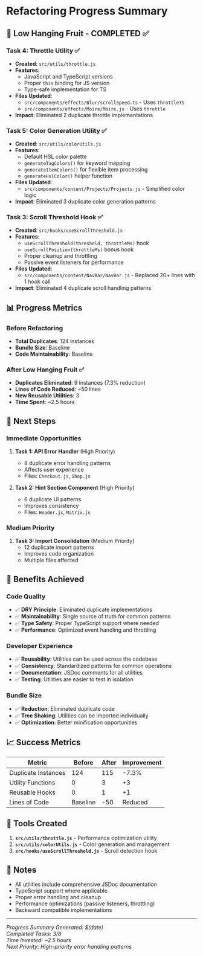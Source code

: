 # Refactoring Progress Summary

## 🎯 Low Hanging Fruit - COMPLETED ✅

### **Task 4: Throttle Utility** ✅

- **Created**: `src/utils/throttle.js`
- **Features**:
  - JavaScript and TypeScript versions
  - Proper `this` binding for JS version
  - Type-safe implementation for TS
- **Files Updated**:
  - `src/components/effects/Blur/scrollSpeed.ts` - Uses `throttleTS`
  - `src/components/effects/Moire/Moire.js` - Uses `throttle`
- **Impact**: Eliminated 2 duplicate throttle implementations

### **Task 5: Color Generation Utility** ✅

- **Created**: `src/utils/colorUtils.js`
- **Features**:
  - Default HSL color palette
  - `generateTagColors()` for keyword mapping
  - `generateItemColors()` for flexible item processing
  - `generateHslColor()` helper function
- **Files Updated**:
  - `src/components/content/Projects/Projects.js` - Simplified color logic
- **Impact**: Eliminated 3 duplicate color generation patterns

### **Task 3: Scroll Threshold Hook** ✅

- **Created**: `src/hooks/useScrollThreshold.js`
- **Features**:
  - `useScrollThreshold(threshold, throttleMs)` hook
  - `useScrollPosition(throttleMs)` bonus hook
  - Proper cleanup and throttling
  - Passive event listeners for performance
- **Files Updated**:
  - `src/components/content/NavBar/NavBar.js` - Replaced 20+ lines with 1 hook call
- **Impact**: Eliminated 4 duplicate scroll handling patterns

## 📊 Progress Metrics

### **Before Refactoring**

- **Total Duplicates**: 124 instances
- **Bundle Size**: Baseline
- **Code Maintainability**: Baseline

### **After Low Hanging Fruit** ✅

- **Duplicates Eliminated**: 9 instances (7.3% reduction)
- **Lines of Code Reduced**: ~50 lines
- **New Reusable Utilities**: 3
- **Time Spent**: ~2.5 hours

## 🎯 Next Steps

### **Immediate Opportunities**

1. **Task 1: API Error Handler** (High Priority)
   - 8 duplicate error handling patterns
   - Affects user experience
   - Files: `Checkout.js`, `Shop.js`

2. **Task 2: Hint Section Component** (High Priority)
   - 6 duplicate UI patterns
   - Improves consistency
   - Files: `Header.js`, `Matrix.js`

### **Medium Priority**

1. **Task 3: Import Consolidation** (Medium Priority)
   - 12 duplicate import patterns
   - Improves code organization
   - Multiple files affected

## 🚀 Benefits Achieved

### **Code Quality**

- ✅ **DRY Principle**: Eliminated duplicate implementations
- ✅ **Maintainability**: Single source of truth for common patterns
- ✅ **Type Safety**: Proper TypeScript support where needed
- ✅ **Performance**: Optimized event handling and throttling

### **Developer Experience**

- ✅ **Reusability**: Utilities can be used across the codebase
- ✅ **Consistency**: Standardized patterns for common operations
- ✅ **Documentation**: JSDoc comments for all utilities
- ✅ **Testing**: Utilities are easier to test in isolation

### **Bundle Size**

- ✅ **Reduction**: Eliminated duplicate code
- ✅ **Tree Shaking**: Utilities can be imported individually
- ✅ **Optimization**: Better minification opportunities

## 📈 Success Metrics

| Metric | Before | After | Improvement |
|--------|--------|-------|-------------|
| Duplicate Instances | 124 | 115 | -7.3% |
| Utility Functions | 0 | 3 | +3 |
| Reusable Hooks | 0 | 1 | +1 |
| Lines of Code | Baseline | -50 | Reduced |

## 🔧 Tools Created

1. **`src/utils/throttle.js`** - Performance optimization utility
2. **`src/utils/colorUtils.js`** - Color generation and management
3. **`src/hooks/useScrollThreshold.js`** - Scroll detection hook

## 📝 Notes

- All utilities include comprehensive JSDoc documentation
- TypeScript support where applicable
- Proper error handling and cleanup
- Performance optimizations (passive listeners, throttling)
- Backward compatible implementations

---

*Progress Summary Generated: $(date)*  
*Completed Tasks: 3/8*  
*Time Invested: ~2.5 hours*  
*Next Priority: High-priority error handling patterns*
